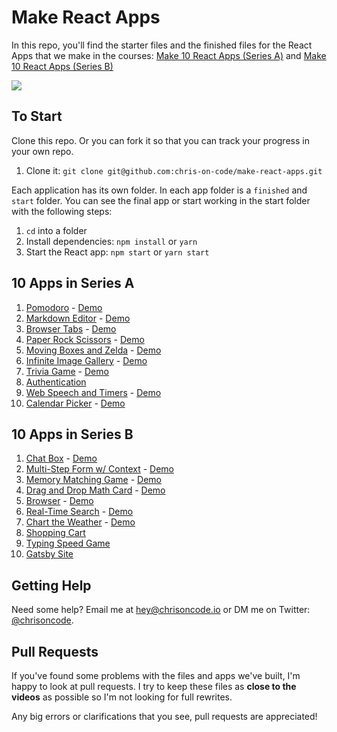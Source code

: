 # Make React Apps

In this repo, you'll find the starter files and the finished files for the React Apps that we make in the courses: [Make 10 React Apps (Series A)](https://makereactapps.com/10-react-apps-series-a) and [Make 10 React Apps (Series B)](https://makereactapps.com/10-react-apps-series-b)

![](https://i.imgur.com/gTADDDE.png)

## To Start

Clone this repo. Or you can fork it so that you can track your progress in your own repo.

1. Clone it: `git clone git@github.com:chris-on-code/make-react-apps.git`

Each application has its own folder. In each app folder is a `finished` and `start` folder. You can see the final app or start working in the start folder with the following steps:

1. `cd` into a folder
2. Install dependencies: `npm install` or `yarn`
3. Start the React app: `npm start` or `yarn start`

## 10 Apps in Series A

1. [Pomodoro](https://github.com/chris-on-code/make-react-apps/tree/master/A01%20-%20Pomodoro) - [Demo](https://r36qd.codesandbox.io/)
1. [Markdown Editor](https://github.com/chris-on-code/make-react-apps/tree/master/A02%20-%20Markdown%20Editor) - [Demo](https://391jg.codesandbox.io/)
1. [Browser Tabs](https://github.com/chris-on-code/make-react-apps/tree/master/A03%20-%20Highlight%20Tabs) - [Demo](https://yyhfg.codesandbox.io/)
1. [Paper Rock Scissors](https://github.com/chris-on-code/make-react-apps/tree/master/A04%20-%20Paper%20Rock%20Scissors) - [Demo](https://njpw4.codesandbox.io/)
1. [Moving Boxes and Zelda](https://github.com/chris-on-code/make-react-apps/tree/master/A05%20-%20Moving%20Link) - [Demo](https://405hq.codesandbox.io/)
1. [Infinite Image Gallery](https://github.com/chris-on-code/make-react-apps/tree/master/A06%20-%20Infinite%20Image%20Gallery) - [Demo](https://e9ucz.csb.app/)
1. [Trivia Game](https://github.com/chris-on-code/make-react-apps/tree/master/A07%20-%20Trivia%20Game) - [Demo](https://qlb3o.csb.app/)
1. [Authentication]() 
1. [Web Speech and Timers](https://github.com/chris-on-code/make-react-apps/tree/master/A09%20-%20Web%20Speech%20and%20Timers) - [Demo](https://4jfqj.csb.app/)
1. [Calendar Picker](https://github.com/chris-on-code/make-react-apps/tree/master/A10%20-%20Calendar%20Picker) - [Demo](https://d4vfr.csb.app/)

## 10 Apps in Series B

1. [Chat Box](https://github.com/chris-on-code/make-react-apps/tree/master/B01%20-%20Animated%20Chat%20Box) - [Demo](https://9lrdz.csb.app/)
1. [Multi-Step Form w/ Context](https://github.com/chris-on-code/make-react-apps/tree/master/B02%20-%20Multi-Step%20Form) - [Demo](https://hbkbf.csb.app/)
1. [Memory Matching Game](https://github.com/chris-on-code/make-react-apps/tree/master/B03%20-%20Memory%20Matching%20Game) - [Demo](https://0dsop.csb.app/)
1. [Drag and Drop Math Card](https://github.com/chris-on-code/make-react-apps/tree/master/A08%20-%20Authentication) - [Demo](https://sj1bd.csb.app/)
1. [Browser](https://github.com/chris-on-code/make-react-apps/tree/master/B05%20-%20Browser) - [Demo](https://e7ws4.csb.app/)
1. [Real-Time Search](https://github.com/chris-on-code/make-react-apps/tree/master/B06%20-%20Real-Time%20Search) - [Demo](https://e7ws4.csb.app/)
1. [Chart the Weather](https://github.com/chris-on-code/make-react-apps/tree/master/B07%20-%20Chart%20the%20Weather) - [Demo](https://e7ws4.csb.app/)
1. [Shopping Cart]()
1. [Typing Speed Game]()
1. [Gatsby Site]()

## Getting Help

Need some help? Email me at [hey@chrisoncode.io](mailto:hey@chrisoncode.io) or DM me on Twitter: [@chrisoncode](https://twitter.com/chrisoncode).

## Pull Requests

If you've found some problems with the files and apps we've built, I'm happy to look at pull requests. I try to keep these files as **close to the videos** as possible so I'm not looking for full rewrites.

Any big errors or clarifications that you see, pull requests are appreciated!

